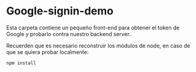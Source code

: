 # Google-signin-demo

Esta carpeta contiene un pequeño front-end para
obtener el token de Google y probarlo contra nuestro
backend server.

Recuerden que es necesario reconstruir los módulos de
node, en caso de que se quiera probar localmente:

```
npm install
```